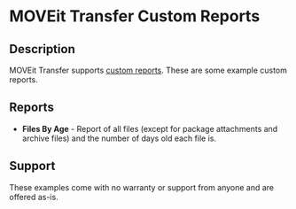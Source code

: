 # MOVEit Transfer Custom Reports

## Description
MOVEit Transfer supports [custom reports](https://docs.progress.com/bundle/moveit-transfer-web-admin-help-2023/page/Custom-Reports.html).  These are some example custom reports.

## Reports
- **Files By Age** - Report of all files (except for package attachments and archive files) and the number of days old each file is.

## Support
These examples come with no warranty or support from anyone and are offered as-is.
